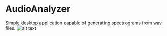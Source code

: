 # AudioAnalyzer
Simple desktop application capable of generating spectrograms from wav files.
![alt text](https://i.imgur.com/LSpdApy.png)

